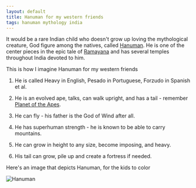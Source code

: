 ```yaml
---
layout: default
title: Hanuman for my western friends
tags: hanuman mythology india
---
```


It would be a rare Indian child who doesn't grow up loving the mythological creature, God figure among the natives, called [Hanuman](http://en.wikipedia.org/wiki/Hanuman). He is one of the center pieces in the epic tale of [Ramayana](http://en.wikipedia.org/wiki/Ramayana) and has several temples throughout India devoted to him.

This is how I imagine Hanuman for my western friends

1. He is called Heavy in English, Pesado in Portuguese, Forzudo in Spanish et al.

2. He is an evolved ape, talks, can walk upright, and has a tail - remember [Planet of the Apes](http://www.imdb.com/title/tt0063442/).

3. He can fly - his father is the God of Wind after all.

4. He has superhuman strength - he is known to be able to carry mountains.

5. He can grow in height to any size, become imposing, and heavy.

6. His tail can grow, pile up and create a fortress if needed.

Here's an image that depicts Hanuman, for the kids to color

![Hanuman](http://littleganeshas.files.wordpress.com/2007/06/shri-hanuman.jpg)
